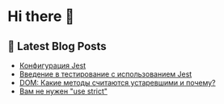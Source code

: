 # Hi there 👋

## 📕 Latest Blog Posts
<!-- BLOG-POST-LIST:START -->
- [Конфигурация Jest](http://jstips.space/jest-configuration/)
- [Введение в тестирование с использованием Jest](http://jstips.space/jest-intro/)
- [DOM: Какие методы считаются устаревшими и почему?](http://jstips.space/append-vs-appendChild/)
- [Вам не нужен "use strict"](http://jstips.space/use-strict/)
<!-- BLOG-POST-LIST:END -->


<!--
**dosandk/dosandk** is a ✨ _special_ ✨ repository because its `README.md` (this file) appears on your GitHub profile.

Here are some ideas to get you started:

- 🔭 I’m currently working on ...
- 🌱 I’m currently learning ...
- 👯 I’m looking to collaborate on ...
- 🤔 I’m looking for help with ...
- 💬 Ask me about ...
- 📫 How to reach me: ...
- 😄 Pronouns: ...
- ⚡ Fun fact: ...
-->
